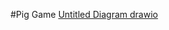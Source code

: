 #Pig Game 
[Untitled Diagram drawio](https://user-images.githubusercontent.com/110540329/183645522-6ce7213c-6bf3-49a2-8475-df31e1efe2c6.png)
